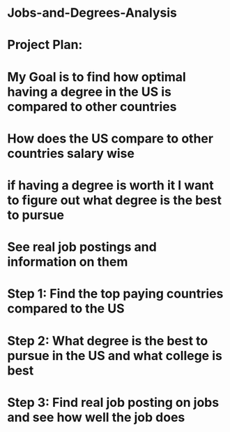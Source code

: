 # Jobs-and-Degrees-Analysis
# Project Plan:

# My Goal is to find how optimal having a degree in the US is compared to other countries 

# How does the US compare to other countries salary wise
# if having a degree is worth it I want to figure out what degree is the best to pursue
# See real job postings and information on them

# Step 1: Find the top paying countries compared to the US

# Step 2: What degree is the best to pursue in the US and what college is best

# Step 3: Find real job posting on jobs and see how well the job does
